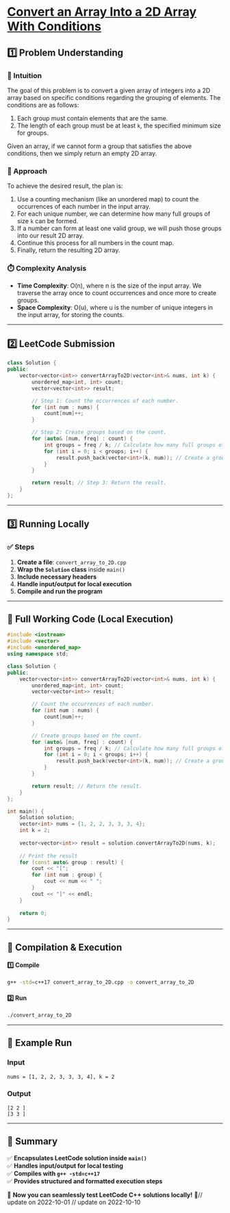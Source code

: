 # **[Convert an Array Into a 2D Array With Conditions](https://leetcode.com/problems/convert-an-array-into-a-2d-array-with-conditions/description/)**  

## **1️⃣ Problem Understanding**  
### **📌 Intuition**  
The goal of this problem is to convert a given array of integers into a 2D array based on specific conditions regarding the grouping of elements. The conditions are as follows:  
1. Each group must contain elements that are the same.
2. The length of each group must be at least `k`, the specified minimum size for groups.

Given an array, if we cannot form a group that satisfies the above conditions, then we simply return an empty 2D array.

### **🚀 Approach**  
To achieve the desired result, the plan is:
1. Use a counting mechanism (like an unordered map) to count the occurrences of each number in the input array.
2. For each unique number, we can determine how many full groups of size `k` can be formed.
3. If a number can form at least one valid group, we will push those groups into our result 2D array.
4. Continue this process for all numbers in the count map.
5. Finally, return the resulting 2D array.

### **⏱️ Complexity Analysis**  
- **Time Complexity**: O(n), where n is the size of the input array. We traverse the array once to count occurrences and once more to create groups.
- **Space Complexity**: O(u), where u is the number of unique integers in the input array, for storing the counts.

---  

## **2️⃣ LeetCode Submission**  
```cpp
class Solution {
public:
    vector<vector<int>> convertArrayTo2D(vector<int>& nums, int k) {
        unordered_map<int, int> count;
        vector<vector<int>> result;

        // Step 1: Count the occurrences of each number.
        for (int num : nums) {
            count[num]++;
        }

        // Step 2: Create groups based on the count.
        for (auto& [num, freq] : count) {
            int groups = freq / k; // Calculate how many full groups of size k can be formed.
            for (int i = 0; i < groups; i++) {
                result.push_back(vector<int>(k, num)); // Create a group of k with the same number.
            }
        }

        return result; // Step 3: Return the result.
    }
};
```  

---  

## **3️⃣ Running Locally**  
### **✅ Steps**  
1. **Create a file**: `convert_array_to_2D.cpp`  
2. **Wrap the `Solution` class** inside `main()`  
3. **Include necessary headers**  
4. **Handle input/output for local execution**  
5. **Compile and run the program**  

---  

## **📝 Full Working Code (Local Execution)**  
```cpp
#include <iostream>
#include <vector>
#include <unordered_map>
using namespace std;

class Solution {
public:
    vector<vector<int>> convertArrayTo2D(vector<int>& nums, int k) {
        unordered_map<int, int> count;
        vector<vector<int>> result;

        // Count the occurrences of each number.
        for (int num : nums) {
            count[num]++;
        }

        // Create groups based on the count.
        for (auto& [num, freq] : count) {
            int groups = freq / k; // Calculate how many full groups of size k can be formed.
            for (int i = 0; i < groups; i++) {
                result.push_back(vector<int>(k, num)); // Create a group of k with the same number.
            }
        }

        return result; // Return the result.
    }
};

int main() {
    Solution solution;
    vector<int> nums = {1, 2, 2, 3, 3, 3, 4};
    int k = 2;
    
    vector<vector<int>> result = solution.convertArrayTo2D(nums, k);
    
    // Print the result
    for (const auto& group : result) {
        cout << "[";
        for (int num : group) {
            cout << num << " ";
        }
        cout << "]" << endl;
    }
    
    return 0;
}
```  

---  

## **🔧 Compilation & Execution**  
#### **1️⃣ Compile**  
```bash
g++ -std=c++17 convert_array_to_2D.cpp -o convert_array_to_2D
```  

#### **2️⃣ Run**  
```bash
./convert_array_to_2D
```  

---  

## **🎯 Example Run**  
### **Input**  
```
nums = [1, 2, 2, 3, 3, 3, 4], k = 2
```  
### **Output**  
```
[2 2 ]
[3 3 ]
```  

---  

## **📌 Summary**  
✅ **Encapsulates LeetCode solution inside `main()`**  
✅ **Handles input/output for local testing**  
✅ **Compiles with `g++ -std=c++17`**  
✅ **Provides structured and formatted execution steps**  

🚀 **Now you can seamlessly test LeetCode C++ solutions locally!** 🚀// update on 2022-10-01
// update on 2022-10-10
